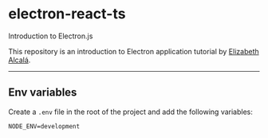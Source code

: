# electron-react-ts
Introduction to Electron.js

This repository is an introduction to Electron application tutorial by [Elizabeth Alcalá](https://medium.com/better-programming/start-a-new-electron-app-with-react-and-typescript-cdd6d9997933).

---

## Env variables
Create a `.env` file in the root of the project and add the following variables:
```
NODE_ENV=development
```

